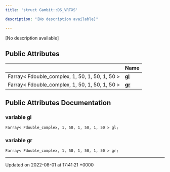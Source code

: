 ```yaml
---
title: 'struct Gambit::DS_VRTXS'

description: "[No description available]"

---
```









[No description available]

## Public Attributes

|                | Name           |
| -------------- | -------------- |
| Farray< Fdouble_complex, 1, 50, 1, 50, 1, 50 > | **[gl](/documentation/code/gambit_sphinx/classes/structgambit_1_1ds__vrtxs/#variable-gl)**  |
| Farray< Fdouble_complex, 1, 50, 1, 50, 1, 50 > | **[gr](/documentation/code/gambit_sphinx/classes/structgambit_1_1ds__vrtxs/#variable-gr)**  |

## Public Attributes Documentation

### variable gl

```
Farray< Fdouble_complex, 1, 50, 1, 50, 1, 50 > gl;
```


### variable gr

```
Farray< Fdouble_complex, 1, 50, 1, 50, 1, 50 > gr;
```


-------------------------------

Updated on 2022-08-01 at 17:41:21 +0000